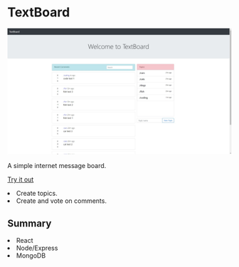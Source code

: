 # TextBoard

![DEMO](/frontend/public/screenshot.jpg)

A simple internet message board.

[Try it out]()

<li>Create topics.</li>
<li>Create and vote on comments.</li>

## Summary

<li>React</li>
<li>Node/Express</li>
<li>MongoDB</li>
